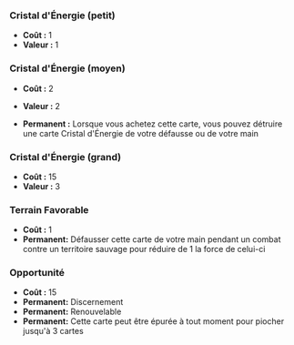 ### Cristal d'Énergie (petit)
- **Coût :** 1
- **Valeur :** 1


### Cristal d'Énergie (moyen)
- **Coût :** 2
- **Valeur :** 2

- **Permanent :**
  Lorsque vous achetez cette carte, vous pouvez détruire
  une carte Cristal d'Énergie de votre défausse ou de votre main


### Cristal d'Énergie (grand)
- **Coût :** 15
- **Valeur :** 3

### Terrain Favorable
- **Coût :** 1
- **Permanent:** Défausser cette carte de votre main pendant un combat contre un territoire sauvage pour réduire de 1 la force de celui-ci

### Opportunité
- **Coût :** 15
- **Permanent:** Discernement
- **Permanent:** Renouvelable
- **Permanent:** Cette carte peut être épurée à tout moment pour piocher jusqu'à 3 cartes
